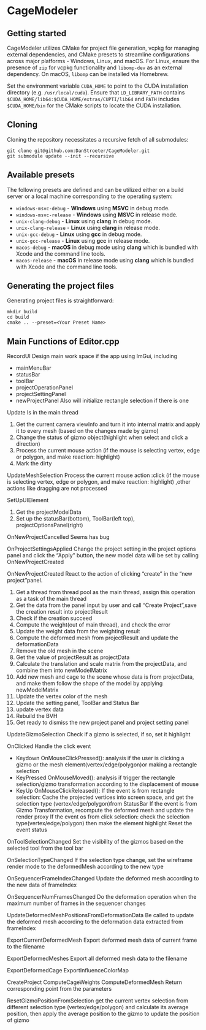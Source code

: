 # CageModeler

## Getting started

CageModeler utilizes CMake for project file generation, vcpkg for managing external dependencies, and CMake presets 
to streamline configurations across major platforms - Windows, Linux, and macOS. For Linux, ensure the presence of
`zip` for vcpkg functionality and `libomp-dev` as an external dependency. On macOS, `libomp` can be installed via 
Homebrew. 

Set the environment variable `CUDA_HOME` to point to the CUDA installation directory (e.g. `/usr/local/cuda`).
Ensure that `LD_LIBRARY_PATH` contains `$CUDA_HOME/lib64:$CUDA_HOME/extras/CUPTI/lib64` and `PATH` includes `$CUDA_HOME/bin`
for the CMake scripts to locate the CUDA installation.

## Cloning

Cloning the repository necessitates a recursive fetch of all submodules:

```
git clone git@github.com:DanStroeter/CageModeler.git
git submodule update --init --recursive
```

## Available presets

The following presets are defined and can be utilized either on a build server or a local machine corresponding to the operating system:

- `windows-msvc-debug` - <strong>Windows</strong> using <strong>MSVC</strong> in debug mode.
- `windows-msvc-release` - <strong>Windows</strong> using <strong>MSVC</strong> in release mode.
- `unix-clang-debug` - <strong>Linux</strong> using <strong>clang</strong> in debug mode.
- `unix-clang-release` - <strong>Linux</strong> using <strong>clang</strong> in release mode.
- `unix-gcc-debug` - <strong>Linux</strong> using <strong>gcc</strong> in debug mode.
- `unix-gcc-release` - <strong>Linux</strong> using <strong>gcc</strong> in release mode.
- `macos-debug` - <strong>macOS</strong> in debug mode using <strong>clang</strong> which is bundled with Xcode and the command line tools.
- `macos-release` - <strong>macOS</strong> in release mode using <strong>clang</strong> which is bundled with Xcode and the command line tools.

## Generating the project files

Generating project files is straightforward:
```
mkdir build
cd build
cmake .. --preset=<Your Preset Name>
```

## Main Functions of Editor.cpp
RecordUI
Design main work space if the app using ImGui, including 
* mainMenuBar
* statusBar
*  toolBar
* projectOperationPanel
* projectSettingPanel
* newProjectPanel
Also will initialize rectangle selection if there is one

Update
Is in the main thread
1. Get the current camera viewInfo and turn it into internal matrix and apply it to every mesh (based on the changes made by gizmo)
2. Change the status of gizmo object(highlight when select and click a direction)
3. Process the current mouse action (if the mouse is selecting vertex, edge or polygon, and make reaction: highlight)
4. Mark the dirty

UpdateMeshSelection
Process the current mouse action :click (if the mouse is selecting vertex, edge or polygon, and make reaction: highlight) ,other actions like dragging are not processed

SetUpUIElement
1. Get the projectModelData
2. Set up the statusBar(bottom), ToolBar(left top), projectOptionsPanel(right)

OnNewProjectCancelled
Seems has bug

OnProjectSettingsApplied
Change the project setting in the project options panel and click the “Apply” button, the new model data will be set by calling OnNewProjectCreated

OnNewProjectCreated
React to the action of clicking “create” in the “new project”panel.
1. Get a thread from thread pool as the main thread, assign this operation as a task of the main thread
2.  Get the data from the panel input by user and call “Create Project”,save the creation result into projectResult
3. Check if the creation succeed
4. Compute the weight(out of main thread), and check the error
5. Update the weight data from the weighting result
6. Compute the deformed mesh from projectResult and update the deformationData
7. Remove the old mesh in the scene
8. Get the value of projectResult as projectData
9. Calculate the translation and scale matrix from the projectData, and combine them into newModelMatrix
10. Add new mesh and cage to the scene whose data is from projectData, and make them follow the shape of the model by applying newModelMatrix
11. Update the vertex color of the mesh
12. Update the setting panel, ToolBar and Status Bar
13. update vertex data
14. Rebuild the BVH
15. Get ready to dismiss the new project panel and project setting panel

UpdateGizmoSelection
Check if a gizmo is selected, if so, set it highlight

OnClicked
Handle the click event 
* Keydown
     OnMouseClickPressed(): analysis if the user is clicking a gizmo or the mesh element(vertex/edge/polygon)or making a rectangle selection
* KeyPressed
     OnMouseMoved(): analysis if trigger the rectangle selection/gizmo transformation according to the displacement of mouse
* KeyUp
     OnMouseClickReleased():
       If the event is from rectangle selection: Cache the projected vertices into screen space, and get the selection type (vertex/edge/polygon)from StatusBar
       If the event is from Gizmo Transformation, recompute the deformed mesh and update the render proxy
       If the event os from click selection: check the selection type(vertex/edge/polygon) then make the element highlight
      Reset the event status

OnToolSelectionChanged
Set the visibility of the gizmos based on the selected tool from the tool bar

OnSelectionTypeChanged
If the selection type change,  set the wireframe render mode to the deformedMesh according to the new type

OnSequencerFrameIndexChanged
Update the deformed mesh according to the new data of frameIndex

OnSequencerNumFramesChanged
Do the deformation operation when the maximum number of frames in the sequencer changes

UpdateDeformedMeshPositionsFromDeformationData
Be called to update the deformed mesh according to the deformation data extracted from frameIndex

ExportCurrentDeformedMesh
Export deformed mesh data of current frame to the filename

ExportDeformedMeshes
Export all deformed mesh data to the filename

ExportDeformedCage
ExportInfluenceColorMap

CreateProject
ComputeCageWeights
ComputeDeformedMesh
Return corresponding point from the parameters

ResetGizmoPositionFromSelection
get the current vertex selection from different selection type (vertex/edge/polygon) and calculate its average position, then apply the average position to the gizmo to update the position of gizmo
